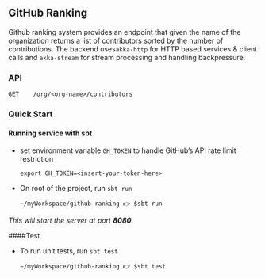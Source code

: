 ## GitHub Ranking

Github ranking system provides an endpoint that given the name of the organization returns a list of contributors sorted by the number of contributions.
The backend uses`akka-http` for HTTP based services & client calls and `akka-stream` for stream processing and handling backpressure.


### API
`GET    /org/<org-name>/contributors`


### Quick Start 

#### Running service with sbt

- set environment variable `GH_TOKEN` to handle GitHub’s API rate limit restriction

    `export GH_TOKEN=<insert-your-token-here>`

- On root of the project, run `sbt run`

    `~/myWorkspace/github-ranking 👉 $sbt run`

*This will start the server at port **8080**.*


####Test

- To run unit tests, run `sbt test`

    `~/myWorkspace/github-ranking 👉 $sbt test`